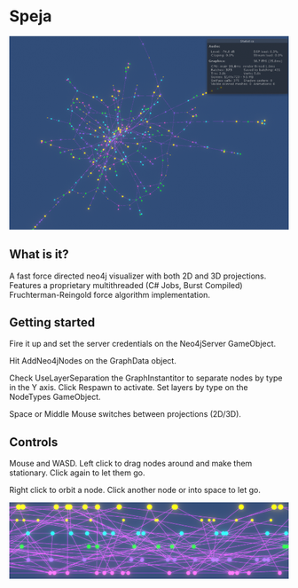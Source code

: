 # Speja

![Alt text](Capture.png?raw=true "Header")

## What is it?
A fast force directed neo4j visualizer with both 2D and 3D projections. Features a proprietary multithreaded (C# Jobs, Burst Compiled) Fruchterman-Reingold force algorithm implementation.

## Getting started
Fire it up and set the server credentials on the Neo4jServer GameObject.

Hit AddNeo4jNodes on the GraphData object.

Check UseLayerSeparation the GraphInstantitor to separate nodes by type in the Y axis. Click Respawn to activate. Set layers by type on the NodeTypes GameObject.

Space or Middle Mouse switches between projections (2D/3D).

## Controls

Mouse and WASD. Left click to drag nodes around and make them stationary. Click again to let them go.

Right click to orbit a node. Click another node or into space to let go.

![Alt text](layers.png?raw=true "Layers")